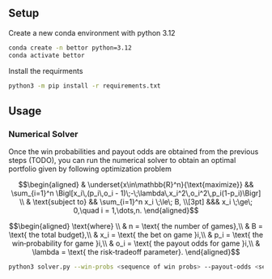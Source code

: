 ## Setup

Create a new conda environment with python 3.12

```bash
conda create -n bettor python=3.12
conda activate bettor
```

Install the requirments

```bash
python3 -m pip install -r requirements.txt
```

## Usage

### Numerical Solver

Once the win probabilities and payout odds are obtained from the previous steps (TODO), you can run the numerical solver to obtain an optimal portfolio given by following optimization problem

```math
\begin{aligned}

& \underset{x\in\mathbb{R}^n}{\text{maximize}}
&& \sum_{i=1}^n \Bigl[x_i\,(p_i\,o_i - 1)\;-\;\lambda\,x_i^2\,o_i^2\,p_i(1-p_i)\Bigr] \\
& \text{subject to}
&& \sum_{i=1}^n x_i \;\le\; B, \\[3pt]
&&& x_i \;\ge\; 0,\quad i = 1,\dots,n.

\end{aligned}
```

```math
\begin{aligned}
\text{where} \\
& n = \text{ the number of games},\\
& B = \text{ the total budget},\\
& x_i = \text{ the bet on game }i,\\
& p_i = \text{ the win‐probability for game }i,\\
& o_i = \text{ the payout odds for game }i,\\
& \lambda = \text{ the risk‐tradeoff parameter}.
\end{aligned}
```

```bash
python3 solver.py --win-probs <sequence of win probs> --payout-odds <sequence of payout odds>
```